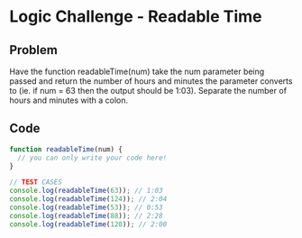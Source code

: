 # Logic Challenge - Readable Time

## Problem

Have the function readableTime(num) take the num parameter being passed and return the number of hours and minutes the parameter converts to (ie. if num = 63 then the output should be 1:03). Separate the number of hours and minutes with a colon.

## Code

```JavaScript
function readableTime(num) {
  // you can only write your code here!
}

// TEST CASES
console.log(readableTime(63)); // 1:03
console.log(readableTime(124)); // 2:04
console.log(readableTime(53)); // 0:53
console.log(readableTime(88)); // 2:28
console.log(readableTime(120)); // 2:00
```
